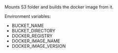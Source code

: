 Mounts S3 folder and builds the docker image from it.


Environment variables:

- BUCKET_NAME
- BUCKET_DIRECTORY
- DOCKER_REGISTRY
- DOCKER_IMAGE_NAME
- DOCKER_IMAGE_VERSION
